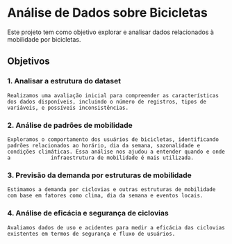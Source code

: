 # Análise de Dados sobre Bicicletas

Este projeto tem como objetivo explorar e analisar dados relacionados à mobilidade por bicicletas.

## Objetivos
### 1. Analisar a estrutura do dataset
    Realizamos uma avaliação inicial para compreender as características dos dados disponíveis, incluindo o número de registros, tipos de variáveis, e possíveis inconsistências.
### 2. Análise de padrões de mobilidade
    Exploramos o comportamento dos usuários de bicicletas, identificando padrões relacionados ao horário, dia da semana, sazonalidade e condições climáticas. Essa análise nos ajudou a entender quando e onde a             infraestrutura de mobilidade é mais utilizada.
### 3. Previsão da demanda por estruturas de mobilidade
    Estimamos a demanda por ciclovias e outras estruturas de mobilidade com base em fatores como clima, dia da semana e eventos locais.
### 4. Análise de eficácia e segurança de ciclovias
    Avaliamos dados de uso e acidentes para medir a eficácia das ciclovias existentes em termos de segurança e fluxo de usuários.
